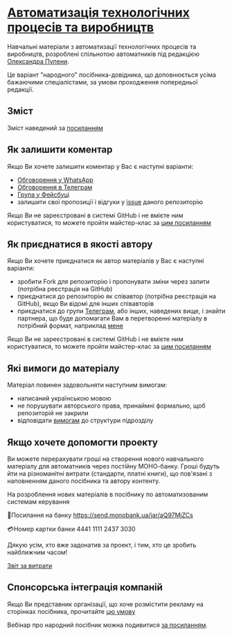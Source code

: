 # [Автоматизація технологічних процесів та виробництв](https://asu-in-ua.github.io/atpv/)
Навчальні матеріали з автоматизації технологічних процесів та виробництв, розроблені спільнотою автоматників під редакцією [Олександра Пупени](https://pupenasan.github.io/).

Це варіант "народного" посібника-довідника, що доповнюється усіма бажаючими спеціалістами, за умови проходження попередньої редакції.

## Зміст

Зміст наведений за [посиланням](contents.md)

## Як залишити коментар

Якщо Ви хочете залишити коментар у Вас є наступні варіанти:

- [Обговорення у WhatsApp](https://chat.whatsapp.com/BRbPAQrE1s7BwCLtNtMoqN)
- [Обговорення в Телеграм](https://t.me/+GA2smCKs5QU1MWMy)
- [Група у Фейсбуці](https://www.facebook.com/groups/asu.in.ua)
- залишити свої пропозиції і відгуки у [issue](https://github.com/asu-in-ua/atpv/issues) даного репозиторію

Якщо Ви не зареєстровані в системі GitHub і не вмієте ним користуватися, то можете пройти майстер-клас за [цим посиланням](vercontrol/workshop1/README.md) 

## Як приєднатися в якості автору

Якщо Ви хочете приєднатися як автор матеріалів у Вас є наступні варіанти:

- зробити Fork для репозиторію і пропонувати зміни через запити (потрібна реєстрація на GitHub)
- приєднатися до репозиторію як співавтор (потрібна реєстрація на GitHub), якщо Ви відомі для інших співавторів
- приєднатися до групи [Телеграм](https://t.me/+GA2smCKs5QU1MWMy), або інших, наведених вище, і знайти партнера, що буде допомагати Вам в перетворенні матеріалу в потрібний формат, наприклад [мене](https://pupenasan.github.io/) 

Якщо Ви не зареєстровані в системі GitHub і не вмієте ним користуватися, то можете пройти майстер-клас за [цим посиланням](https://pupenasan.github.io/Git4All/events/workshop1.html) 

## Які вимоги до матеріалу

Матеріал повинен задовольняти наступним вимогам:

- написаний українською мовою
- не порушувати авторського права, принаймні формально, щоб репозиторій не закрили
- відповідати [вимогам](structreq.md) до структури підрозділу

## Якщо хочете допомогти проекту

Ви можете перерахувати гроші на створення нового навчального матеріалу для автоматників через постійну МОНО-банку. Гроші будуть йти на різноманітні витрати (стандарти, платні книги), що пов'язані з наповненням даного посібника та автору контенту. 

На розроблення нових матеріалів в посібнику по автоматизованим системам керування

🔗Посилання на банку <https://send.monobank.ua/jar/aQ97MjZCs>

💳Номер картки банки
4441 1111 2437 3030

Дякую усім, хто вже задонатив за проект, і тим, хто це зробить найближчим часом!

[Звіт за витрати](витрати.md)

## Спонсорська інтеграція компаній

Якщо Ви представник організації, що хоче розмістити рекламу на сторінках посібника, прочитайте [цю умову](reclama.md)  



Вебінар про народний посібник можна подивитися [за посиланням](https://youtu.be/FqOHi90HLFo).
